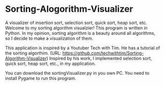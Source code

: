 # Sorting-Alogorithm-Visualizer
A visualizer of insertion sort, selection sort, quick sort, heap sort, etc.
Welcome to my sorting algorithm visualzier! This program is written in Python. In my opinion, sorting algorithm is a beauty around all algorithms, so I decide to make a visualization of them.

This application is inspired by a Youtuber Tech with Tim. He has a tutorial of the sorting algorthim. (URL: https://github.com/techwithtim/Sorting-Algorithm-Visualizer) Inspired by his work, I implemented selection sort, quick sort, heap sort, etc., in my application.

You can download the sortingVisualizer.py in you own PC. You need to install Pygame to run this program.

